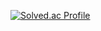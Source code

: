 [![Solved.ac Profile](http://mazassumnida.wtf/api/v2/generate_badge?boj=namyunje)](https://solved.ac/namyunje)